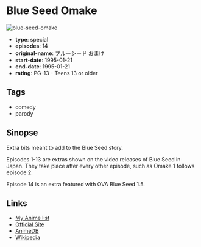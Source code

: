 # Blue Seed Omake

![blue-seed-omake](https://cdn.myanimelist.net/images/anime/7/6211.jpg)

-   **type**: special
-   **episodes**: 14
-   **original-name**: ブルーシード おまけ
-   **start-date**: 1995-01-21
-   **end-date**: 1995-01-21
-   **rating**: PG-13 - Teens 13 or older

## Tags

-   comedy
-   parody

## Sinopse

Extra bits meant to add to the Blue Seed story.

Episodes 1-13 are extras shown on the video releases of Blue Seed in Japan. They take place after every other episode, such as Omake 1 follows episode 2.

Episode 14 is an extra featured with OVA Blue Seed 1.5.

## Links

-   [My Anime list](https://myanimelist.net/anime/3620/Blue_Seed_Omake)
-   [Official Site](http://www.production-ig.co.jp/contents/works_sp/0260_/index.html)
-   [AnimeDB](http://anidb.info/perl-bin/animedb.pl?show=anime&aid=644)
-   [Wikipedia](http://en.wikipedia.org/wiki/Blue_Seed)
